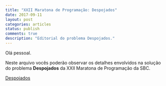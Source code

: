 ```yaml
---
title: "XXII Maratona de Programação: Despojados"
date: 2017-09-11
layout: post
categories: articles
status: publish
comments: true
description: "Editorial do problema Despojados."
---
```


Olá pessoal.

Neste arquivo vocês poderão observar os detalhes envolvidos na solução do problema __Despojados__ da XXII Maratona de Programação da SBC.


[Despojados]({{site.url}}/assets/22-maratona-de-programacao/editorial/despojados.pdf)
